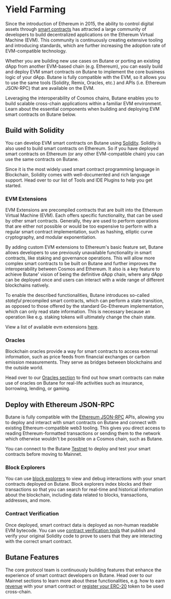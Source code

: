 # Yield Farming 

Since the introduction of Ethereum in 2015,
the ability to control digital assets through [smart contracts](https://ethereum.org/en/smart-contracts/)
has attracted a large community of developers
to build decentralized applications on the Ethereum Virtual Machine (EVM).
This community is continuously creating extensive tooling and introducing standards,
which are further increasing the adoption rate of EVM-compatible technology.

Whether you are building new use cases on Butane
or porting an existing dApp from another EVM-based chain (e.g. Ethereum),
you can easily build and deploy EVM smart contracts on Butane to implement the core business logic of your dApp.
Butane is fully compatible with the EVM,
so it allows you to use the same tools (Solidity, Remix, Oracles, etc.)
and APIs (i.e. Ethereum JSON-RPC) that are available on the EVM.

Leveraging the interoperability of Cosmos chains,
Butane enables you to build scalable cross-chain applications within a familiar EVM environment.
Learn about the essential components when building and deploying EVM smart contracts on Butane below.

## Build with Solidity

You can develop EVM smart contracts on Butane using [Solidity](https://github.com/ethereum/solidity).
Solidity is also used to build smart contracts on Ethereum.
So if you have deployed smart contracts on Ethereum (or any other EVM-compatible chain)
you can use the same contracts on Butane.

Since it is the most widely used smart contract programming language in Blockchain,
Solidity comes with well-documented and rich language support.
Head over to our list of Tools and IDE Plugins to help you get started.

### EVM Extensions

EVM Extensions are precompiled contracts that are built into the Ethereum Virtual Machine (EVM).
Each offers specific functionality, that can be used by other smart contracts.
Generally, they are used to perform operations that are either not possible
or would be too expensive to perform with a regular smart contract
implementation, such as hashing, elliptic curve cryptography, and modular exponentiation.

By adding custom EVM extensions to Ethereum's basic feature set,
Butane allows developers to use previously unavailable functionality in smart contracts, like staking and governance operations.
This will allow more complex smart contracts to be built on Butane and further improves the interoperability between Cosmos and Ethereum.
It also is a key feature to achieve Butane' vision of being the definitive dApp
chain, where any dApp can be deployed once and users can interact with
a wide range of different blockchains natively.

To enable the described functionalities, Butane introduces so-called *stateful* precompiled smart contracts,
which can perform a state transition,
as opposed to those offered by the standard Go-Ethereum implementation,
which can only read state information.
This is necessary because an operation like e.g. staking tokens
will ultimately change the chain state.

View a list of available evm extensions [here](./list-evm-extensions.md).

### Oracles

Blockchain oracles provide a way for smart contracts to access external information,
such as price feeds from financial exchanges or carbon emission measurements.
They serve as bridges between blockchains and the outside world.

Head over to our [Oracles section](./tools/oracles) to find out
how smart contracts can make use of oracles on Butane for real-life activities
such as insurance, borrowing, lending, or gaming.

## Deploy with Ethereum JSON-RPC

Butane is fully compatible with the [Ethereum JSON-RPC](./../../develop/api/ethereum-json-rpc/) APIs,
allowing you to deploy and interact with smart contracts on Butane
and connect with existing Ethereum-compatible web3 tooling.
This gives you direct access to reading Ethereum-formatted transactions
or sending them to the network which otherwise wouldn't be possible on a Cosmos chain, such as Butane.

You can connect to the Butane [Testnet](./testnet)
to deploy and test your smart contracts before moving to Mainnet.

### Block Explorers

You can use [block explorers](./tools/explorers)
to view and debug interactions with your smart contracts deployed on Butane.
Block explorers index blocks and their transactions
so that you can search for real-time and historical information about the blockchain,
including data related to blocks, transactions, addresses, and more.

### Contract Verification

Once deployed, smart contract data is deployed as non-human readable EVM bytecode.
You can use [contract verification tools](./tools/contract-verifications)
that publish and verify your original Solidity code
to prove to users that they are interacting with the correct smart contract.

## Butane Features

The core protocol team is continuously building features
that enhance the experience of smart contract developers on Butane.
Head over to our Mainnet sections to learn more about these functionalities,
e.g. how to earn [revenue](./mainnet#revenue) with your smart contract
or [register your ERC-20](./mainnet#token-registration) token
to be used cross-chain.
